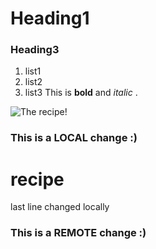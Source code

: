 # Heading1
### Heading3
1. list1
2. list2
3. list3
This is **bold** and *italic* .

![The recipe!](/C:/Users/Shanaz/Documents/jalalka/data/ass3/recipe.png "recipe")

### This is a LOCAL change :)
# recipe
last line changed locally
### This is a REMOTE change :)
